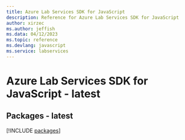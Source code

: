 ```yaml
---
title: Azure Lab Services SDK for JavaScript
description: Reference for Azure Lab Services SDK for JavaScript
author: xirzec
ms.author: jeffish
ms.data: 04/12/2023
ms.topic: reference
ms.devlang: javascript
ms.service: labservices
---
```

# Azure Lab Services SDK for JavaScript - latest
## Packages - latest
[!INCLUDE [packages](lab-services-index.md)]